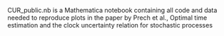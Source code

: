 CUR_public.nb is a Mathematica notebook containing all code and data needed to reproduce plots in the paper by Prech et al., Optimal time estimation and the clock uncertainty relation for stochastic processes
